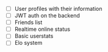 - [ ] User profiles with their information
- [ ] JWT auth on the backend
- [ ] Friends list
- [ ] Realtime online status
- [ ] Basic userstats
- [ ] Elo system
